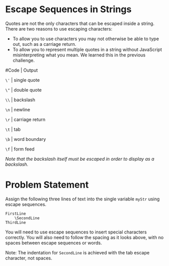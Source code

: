 # Escape Sequences in Strings
Quotes are not the only characters that can be escaped inside a string. There are two reasons to use escaping characters:

- To allow you to use characters you may not otherwise be able to type out, such as a carriage return.
- To allow you to represent multiple quotes in a string without JavaScript misinterpreting what you mean.
We learned this in the previous challenge.

#Code	| Output

```\'```	| single quote

```\"```	| double quote

```\\```	| backslash

```\n```	| newline

```\r```	| carriage return

```\t```	| tab

```\b```	| word boundary

```\f```	| form feed

_Note that the backslash itself must be escaped in order to display as a backslash._

# Problem Statement
Assign the following three lines of text into the single variable ```myStr``` using escape sequences.
```
FirstLine
    \SecondLine
ThirdLine
```
You will need to use escape sequences to insert special characters correctly. You will also need to follow the spacing as it looks above, with no spaces between escape sequences or words.

Note: The indentation for ```SecondLine``` is achieved with the tab escape character, not spaces.
